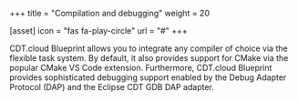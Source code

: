 +++
title = "Compilation and debugging"
weight = 20

[asset]
  icon = "fas fa-play-circle"
  url = "#"
+++

CDT.cloud Blueprint allows you to integrate any compiler of choice via the flexible task system. By default, it also provides support for CMake via the popular CMake VS Code extension. Furthermore, CDT.cloud Blueprint provides sophisticated debugging support enabled by the Debug Adapter Protocol (DAP) and the Eclipse CDT GDB DAP adapter.
